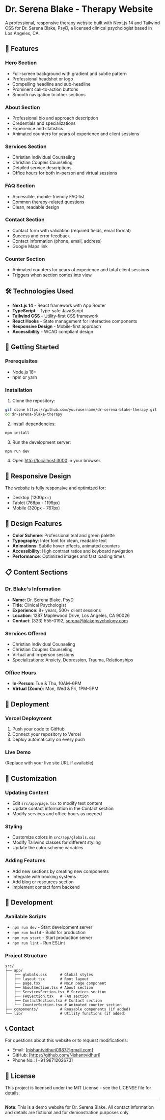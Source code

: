 # Dr. Serena Blake - Therapy Website

A professional, responsive therapy website built with Next.js 14 and Tailwind CSS for Dr. Serena Blake, PsyD, a licensed clinical psychologist based in Los Angeles, CA.

## 🌟 Features

### Hero Section
- Full-screen background with gradient and subtle pattern
- Professional headshot or logo
- Compelling headline and sub-headline
- Prominent call-to-action buttons
- Smooth navigation to other sections

### About Section
- Professional bio and approach description
- Credentials and specializations
- Experience and statistics
- Animated counters for years of experience and client sessions

### Services Section
- Christian Individual Counseling
- Christian Couples Counseling
- Detailed service descriptions
- Office hours for both in-person and virtual sessions

### FAQ Section
- Accessible, mobile-friendly FAQ list
- Common therapy-related questions
- Clean, readable design

### Contact Section
- Contact form with validation (required fields, email format)
- Success and error feedback
- Contact information (phone, email, address)
- Google Maps link

### Counter Section
- Animated counters for years of experience and total client sessions
- Triggers when section comes into view

## 🛠️ Technologies Used

- **Next.js 14** - React framework with App Router
- **TypeScript** - Type-safe JavaScript
- **Tailwind CSS** - Utility-first CSS framework
- **React Hooks** - State management for interactive components
- **Responsive Design** - Mobile-first approach
- **Accessibility** - WCAG compliant design

## 🚀 Getting Started

### Prerequisites
- Node.js 18+ 
- npm or yarn

### Installation

1. Clone the repository:
```bash
git clone https://github.com/yourusername/dr-serena-blake-therapy.git
cd dr-serena-blake-therapy
```

2. Install dependencies:
```bash
npm install
```

3. Run the development server:
```bash
npm run dev
```

4. Open [http://localhost:3000](http://localhost:3000) in your browser.

## 📱 Responsive Design

The website is fully responsive and optimized for:
- Desktop (1200px+)
- Tablet (768px - 1199px)
- Mobile (320px - 767px)

## 🎨 Design Features

- **Color Scheme**: Professional teal and green palette
- **Typography**: Inter font for clean, readable text
- **Animations**: Subtle hover effects, animated counters
- **Accessibility**: High contrast ratios and keyboard navigation
- **Performance**: Optimized images and fast loading times

## 📋 Content Sections

### Dr. Blake's Information
- **Name**: Dr. Serena Blake, PsyD
- **Title**: Clinical Psychologist
- **Experience**: 8+ years, 500+ client sessions
- **Location**: 1287 Maplewood Drive, Los Angeles, CA 90026
- **Contact**: (323) 555-0192, serena@blakepsychology.com

### Services Offered
- Christian Individual Counseling
- Christian Couples Counseling
- Virtual and in-person sessions
- Specializations: Anxiety, Depression, Trauma, Relationships

### Office Hours
- **In-Person**: Tue & Thu, 10AM–6PM
- **Virtual (Zoom)**: Mon, Wed & Fri, 1PM–5PM

## 🚀 Deployment

### Vercel Deployment
1. Push your code to GitHub
2. Connect your repository to Vercel
3. Deploy automatically on every push

### Live Demo
(Replace with your live site URL if available)

## 📝 Customization

### Updating Content
- Edit `src/app/page.tsx` to modify text content
- Update contact information in the Contact section
- Modify services and office hours as needed

### Styling
- Customize colors in `src/app/globals.css`
- Modify Tailwind classes for different styling
- Update the color scheme variables

### Adding Features
- Add new sections by creating new components
- Integrate with booking systems
- Add blog or resources section
- Implement contact form backend

## 🔧 Development

### Available Scripts
- `npm run dev` - Start development server
- `npm run build` - Build for production
- `npm run start` - Start production server
- `npm run lint` - Run ESLint

### Project Structure
```
src/
├── app/
│   ├── globals.css      # Global styles
│   ├── layout.tsx       # Root layout
│   ├── page.tsx         # Main page component
│   ├── AboutSection.tsx # About section
│   ├── ServicesSection.tsx # Services section
│   ├── FAQSection.tsx   # FAQ section
│   ├── ContactSection.tsx # Contact section
│   └── CounterSection.tsx # Animated counter section
├── components/          # Reusable components (if added)
└── lib/                 # Utility functions (if added)
```

## 📞 Contact

For questions about this website or to request modifications:
- Email: [nishantvidhuri0987@gmail.com]
- GitHub: [https://github.com/Nishantvidhuri]
- Phone No.: [+91 9871202673]

## 📄 License

This project is licensed under the MIT License - see the LICENSE file for details.

---

**Note**: This is a demo website for Dr. Serena Blake. All contact information and details are fictional and for demonstration purposes only.
